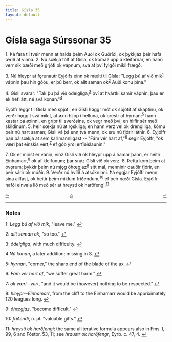 ```yaml
---
title: Gísla 35
layout: default
---
```


# Gísla saga Súrssonar 35

1\. Þá fara til tveir menn at halda þeim Auði ok Guðríði, ok þykkjaz þeir hafa &oelig;rið at vinna. 2. Nú s&oelig;kja tólf at Gísla, ok komaz upp á kleifarnar, en hann verr sik bæði með grjóti ok vápnum, svá at því fylgði mikil frægð.

3\. Nú hleypr at f&#x1EB;runautr Eyjólfs einn ok mælti til Gísla: "Legg þú af við mik<sup id="a1">[1](#myfootnote1)</sup> vápnin þau hin góðu, er þú berr, ok allt saman ok<sup id="a2">[2](#myfootnote2)</sup> Auði konu þína."

4\. Gísli svarar: "Tak þú þá við ódeigliga,<sup id="a3">[3](#myfootnote3)</sup> því at hvártki samir vápnin, þau er ek hefi átt, né svá konan."<sup id="a4">[4](#myfootnote4)</sup>

Eyólfr leggr til Gísla með spjóti, en Gísli h&oslash;ggr mót ok spjótit af skaptinu, ok verðr h&#x1EB;ggit svá mikit, at &oslash;xin hljóp í helluna, ok brestr af hyrnan;<sup id="a5">[5](#myfootnote5)</sup> hann kastar þá &oslash;xinni, en grípr til sverðsins, ok vegr með því, en hlífir sér með skildinum. 5. Þeir s&oelig;kja nú at r&#x1EB;skliga; en hann verz vel ok drengiliga; kómu þeir nú hart saman; Gísli vá þá enn tvá menn, ok eru nú fjórir látnir. 6. Eyjólfr bað þá s&oelig;kja at sem karlmannligast -- "Fám vér hart af,"<sup id="a6">[6](#myfootnote6)</sup> segir Eyjólfr, "ok væri þat einskis vert,<sup id="a7">[7](#myfootnote7)</sup> ef góð yrði erfiðislaunin."

7\. Ok er minst er vánin, vinz Gísli við ok hleypr upp á hamar þann, er heitir Einhamarr,<sup id="a8">[8](#myfootnote8)</sup> ok af kleifunum; þar snýz Gísli við ok verz. 8. Þetta kom þeim at óv&#x1EB;rum; þykkir þeim nú mj&#x1EB;g óh&oelig;gjaz<sup id="a9">[9](#myfootnote9)</sup> sitt mál, menninir dauðir fjórir, en þeir sárir ok móðir. 9. Verðr nú hvílð á atsókninni. Þá eggjar Eyjólfr menn sína allfast, ok heitir þeim miklum fríðendum,<sup id="a10">[10](#myfootnote10)</sup> ef þeir næði Gísla. Eyjólfr hafði einvala lið með sér at hreysti ok harðfengi.<sup id="a11">[11](#myfootnote11)</sup>

<div style="float: left"><a href="http://rcblack.net/Gisla_saga/Gisla_34">⇦</a></div>
<div style="float: right"><a href="http://rcblack.net/Gisla_saga/Gisla_36">⇨</a></div>
<div style="margin: 0 auto; width: 100px;"><a href="http://rcblack.net/Gisla_saga/Gisla_home">&#8962;</a></div>

---

### Notes

<a name="myfootnote1" id="f1">1</a>:
 _Legg þú af við mik_, "leave me."
[↩](#a1)

<a name="myfootnote2" id="f2">2</a>:
 _allt saman ok_, "so too."
[↩](#a2)

<a name="myfootnote3" id="f3">3</a>:
 _ódeigliga_, with much difficulty.
[↩](#a3)

<a name="myfootnote4" id="f4">4</a>
 _Nú konan_, a later addition; missing in S.
[↩](#a4)

<a name="myfootnote5" id="f5">5</a>:
 _hyrnan_, "corner," the sharp end of the blade of the ax.
[↩](#a5)

<a name="myfootnote6" id="f6">6</a>:
 _Fám ver hart af_, "we suffer great harm."
[↩](#a6)

<a name="myfootnote7" id="f7">7</a>:
 _ok v&oelig;ri--vert_, "and it would be (however) nothing to be respected."
[↩](#a7)

<a name="myfootnote8" id="f8">8</a>:
 _hleypr--Einhamarr_, from the cliff to the Einhamarr would be appriximately 120 leagues long.
[↩](#a8)

<a name="myfootnote9" id="f9">9</a>:
 _óh&oelig;gjaz_, "become difficult."
[↩](#a9)

<a name="myfootnote10" id="f10">10</a>:
 _fríðendi_, n. pl. "valuable gifts."
[↩](#a10)

<a name="myfootnote11" id="f11">11</a>:
 _hreysti ok harðfengi_; the same alliterative formula appears also in Fms. I, 99, 6 and Fóstbr. 53, 11; see _hraustr ok harðfengr_, Eyrb. c. 47, 4.
[↩](#a11)
